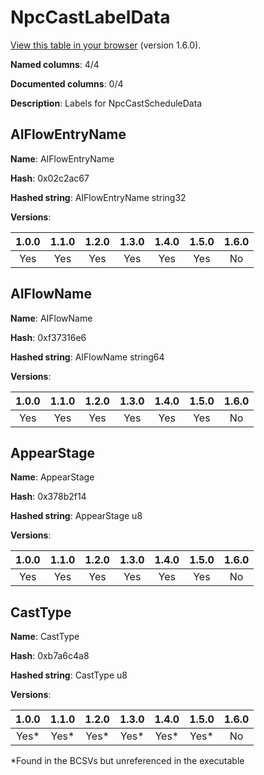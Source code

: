 # NpcCastLabelData
[View this table in your browser](NpcCastLabelData-value.md) (version 1.6.0).

**Named columns**: 4/4

**Documented columns**: 0/4

**Description**: Labels for NpcCastScheduleData
## AIFlowEntryName

**Name**: AIFlowEntryName

**Hash**: 0x02c2ac67

**Hashed string**: AIFlowEntryName string32

**Versions**: 

 | 1.0.0 | 1.1.0 | 1.2.0 | 1.3.0 | 1.4.0 | 1.5.0 | 1.6.0
|:--:|:--:|:--:|:--:|:--:|:--:|:--:|
| Yes | Yes | Yes | Yes | Yes | Yes | No| 


## AIFlowName

**Name**: AIFlowName

**Hash**: 0xf37316e6

**Hashed string**: AIFlowName string64

**Versions**: 

 | 1.0.0 | 1.1.0 | 1.2.0 | 1.3.0 | 1.4.0 | 1.5.0 | 1.6.0
|:--:|:--:|:--:|:--:|:--:|:--:|:--:|
| Yes | Yes | Yes | Yes | Yes | Yes | No| 


## AppearStage

**Name**: AppearStage

**Hash**: 0x378b2f14

**Hashed string**: AppearStage u8

**Versions**: 

 | 1.0.0 | 1.1.0 | 1.2.0 | 1.3.0 | 1.4.0 | 1.5.0 | 1.6.0
|:--:|:--:|:--:|:--:|:--:|:--:|:--:|
| Yes | Yes | Yes | Yes | Yes | Yes | No| 


## CastType

**Name**: CastType

**Hash**: 0xb7a6c4a8

**Hashed string**: CastType u8

**Versions**: 

 | 1.0.0 | 1.1.0 | 1.2.0 | 1.3.0 | 1.4.0 | 1.5.0 | 1.6.0
|:--:|:--:|:--:|:--:|:--:|:--:|:--:|
| Yes* | Yes* | Yes* | Yes* | Yes* | Yes* | No| 

*Found in the BCSVs but unreferenced in the executable

